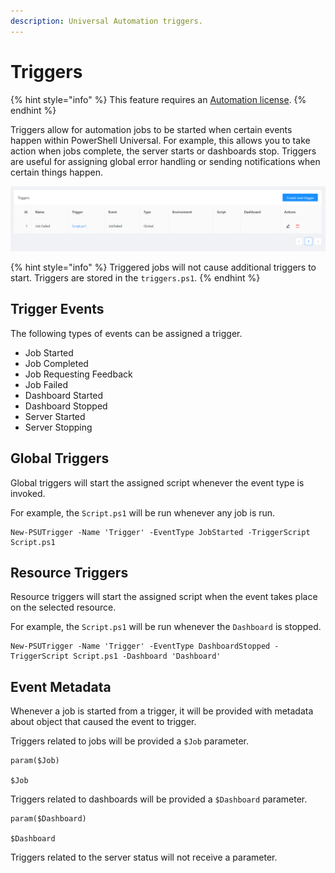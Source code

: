 ```yaml
---
description: Universal Automation triggers.
---
```


# Triggers

{% hint style="info" %}
This feature requires an [Automation license](../licensing.md).
{% endhint %}

Triggers allow for automation jobs to be started when certain events happen within PowerShell Universal. For example, this allows you to take action when jobs complete, the server starts or dashboards stop. Triggers are useful for assigning global error handling or sending notifications when certain things happen. 

![](../.gitbook/assets/image%20%28177%29.png)

{% hint style="info" %}
Triggered jobs will not cause additional triggers to start. Triggers are stored in the `triggers.ps1`.
{% endhint %}

## Trigger Events

The following types of events can be assigned a trigger. 

* Job Started
* Job Completed
* Job Requesting Feedback
* Job Failed
* Dashboard Started
* Dashboard Stopped
* Server Started
* Server Stopping

## Global Triggers

Global triggers will start the assigned script whenever the event type is invoked. 

For example, the `Script.ps1` will be run whenever any job is run. 

```text
New-PSUTrigger -Name 'Trigger' -EventType JobStarted -TriggerScript Script.ps1
```

## Resource Triggers

Resource triggers will start the assigned script when the event takes place on the selected resource. 

For example, the `Script.ps1` will be run whenever the `Dashboard` is stopped. 

```text
New-PSUTrigger -Name 'Trigger' -EventType DashboardStopped -TriggerScript Script.ps1 -Dashboard 'Dashboard'
```

## Event Metadata

Whenever a job is started from a trigger, it will be provided with metadata about object that caused the event to trigger. 

Triggers related to jobs will be provided a `$Job` parameter. 

```text
param($Job)

$Job
```

Triggers related to dashboards will be provided a `$Dashboard` parameter. 

```text
param($Dashboard)

$Dashboard
```

Triggers related to the server status will not receive a parameter.


